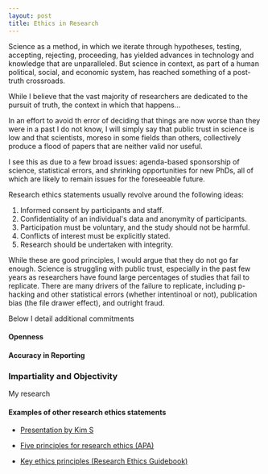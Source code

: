 ```yaml
---
layout: post
title: Ethics in Research
---
```


Science as a method, in which we iterate through hypotheses, testing, accepting, rejecting, proceeding, has yielded advances in technology and knowledge that are unparalleled. But science in context, as part of a human political, social, and economic system, has reached something of a post-truth crossroads.

While I believe that the vast majority of researchers are dedicated to the pursuit of truth, the context in which that happens...

In an effort to avoid th error of deciding that things are now worse than they were in a past I do not know, I will simply say that public trust in science is low and that scientists, moreso in some fields than others, collectively produce a flood of papers that are neither valid nor useful.

I see this as due to a few broad issues: agenda-based sponsorship of science, statistical errors, and shrinking opportunities for new PhDs, all of which are likely to remain issues for the foreseeable future.

Research ethics statements usually revolve around the following ideas:

1. Informed consent by participants and staff.
2. Confidentiality of an individual's data and anonymity of participants. 
3. Participation must be voluntary, and the study should not be harmful.
4. Conflicts of interest must be explicitly stated.
5. Research should be undertaken with integrity.

While these are good principles, I would argue that they do not go far enough. Science is struggling with public trust, especially in the past few years as researchers have found large percentages of studies that fail to replicate. There are many drivers of the failure to replicate, including p-hacking and other statistical errors (whether intentinoal or not), publication bias (the file drawer effect), and outright fraud.

Below I detail additional commitments

#### Openness

#### Accuracy in Reporting



### Impartiality and Objectivity
My research 

#### Examples of other research ethics statements

* [Presentation by Kim S](https://prezi.com/mcyrf2ei8xys/research-ethics-personal-statement/)

* [Five principles for research ethics (APA)](http://www.apa.org/monitor/jan03/principles.aspx)

* [Key ethics principles (Research Ethics Guidebook)](http://ethicsguidebook.ac.uk/Key-ethics-principles-15)

